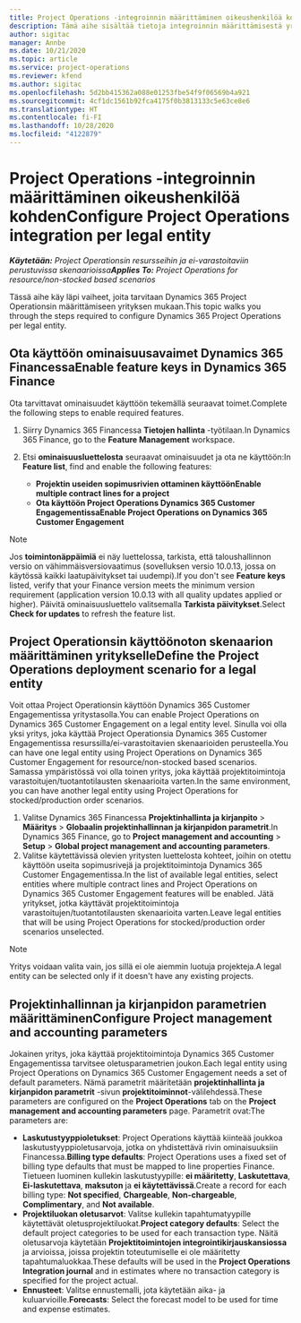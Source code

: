 ```yaml
---
title: Project Operations -integroinnin määrittäminen oikeushenkilöä kohden
description: Tämä aihe sisältää tietoja integroinnin määrittämisestä yrityksen mukaan Project Operationsissa.
author: sigitac
manager: Annbe
ms.date: 10/21/2020
ms.topic: article
ms.service: project-operations
ms.reviewer: kfend
ms.author: sigitac
ms.openlocfilehash: 5d2bb415362a088e01253fbe54f9f06569b4a921
ms.sourcegitcommit: 4cf1dc1561b92fca4175f0b3813133c5e63ce8e6
ms.translationtype: HT
ms.contentlocale: fi-FI
ms.lasthandoff: 10/28/2020
ms.locfileid: "4122879"
---
```

# <a name="configure-project-operations-integration-per-legal-entity"></a><span data-ttu-id="5a75a-103">Project Operations -integroinnin määrittäminen oikeushenkilöä kohden</span><span class="sxs-lookup"><span data-stu-id="5a75a-103">Configure Project Operations integration per legal entity</span></span> 

<span data-ttu-id="5a75a-104">_**Käytetään:** Project Operationsin resursseihin ja ei-varastoitaviin perustuvissa skenaarioissa_</span><span class="sxs-lookup"><span data-stu-id="5a75a-104">_**Applies To:** Project Operations for resource/non-stocked based scenarios_</span></span>

<span data-ttu-id="5a75a-105">Tässä aihe käy läpi vaiheet, joita tarvitaan Dynamics 365 Project Operationsin määrittämiseen yrityksen mukaan.</span><span class="sxs-lookup"><span data-stu-id="5a75a-105">This topic walks you through the steps required to configure Dynamics 365 Project Operations per legal entity.</span></span>

## <a name="enable-feature-keys-in-dynamics-365-finance"></a><span data-ttu-id="5a75a-106">Ota käyttöön ominaisuusavaimet Dynamics 365 Financessa</span><span class="sxs-lookup"><span data-stu-id="5a75a-106">Enable feature keys in Dynamics 365 Finance</span></span>

<span data-ttu-id="5a75a-107">Ota tarvittavat ominaisuudet käyttöön tekemällä seuraavat toimet.</span><span class="sxs-lookup"><span data-stu-id="5a75a-107">Complete the following steps to enable required features.</span></span>

1. <span data-ttu-id="5a75a-108">Siirry Dynamics 365 Financessa **Tietojen hallinta** -työtilaan.</span><span class="sxs-lookup"><span data-stu-id="5a75a-108">In Dynamics 365 Finance, go to the **Feature Management** workspace.</span></span>
2. <span data-ttu-id="5a75a-109">Etsi **ominaisuusluettelosta** seuraavat ominaisuudet ja ota ne käyttöön:</span><span class="sxs-lookup"><span data-stu-id="5a75a-109">In **Feature list**, find and enable the following features:</span></span>
  
    - <span data-ttu-id="5a75a-110">**Projektin useiden sopimusrivien ottaminen käyttöön**</span><span class="sxs-lookup"><span data-stu-id="5a75a-110">**Enable multiple contract lines for a project**</span></span>
    - <span data-ttu-id="5a75a-111">**Ota käyttöön Project Operations Dynamics 365 Customer Engagementissa**</span><span class="sxs-lookup"><span data-stu-id="5a75a-111">**Enable Project Operations on Dynamics 365 Customer Engagement**</span></span>

> [!NOTE]
> <span data-ttu-id="5a75a-112">Jos **toimintonäppäimiä** ei näy luettelossa, tarkista, että taloushallinnon versio on vähimmäisversiovaatimus (sovelluksen versio 10.0.13, jossa on käytössä kaikki laatupäivitykset tai uudempi).</span><span class="sxs-lookup"><span data-stu-id="5a75a-112">If you don't see **Feature keys** listed, verify that your Finance version meets the minimum version requirement (application version 10.0.13 with all quality updates applied or higher).</span></span> <span data-ttu-id="5a75a-113">Päivitä ominaisuusluettelo valitsemalla **Tarkista päivitykset**.</span><span class="sxs-lookup"><span data-stu-id="5a75a-113">Select **Check for updates** to refresh the feature list.</span></span>

## <a name="define-the-project-operations-deployment-scenario-for-a-legal-entity"></a><span data-ttu-id="5a75a-114">Project Operationsin käyttöönoton skenaarion määrittäminen yritykselle</span><span class="sxs-lookup"><span data-stu-id="5a75a-114">Define the Project Operations deployment scenario for a legal entity</span></span>

<span data-ttu-id="5a75a-115">Voit ottaa Project Operationsin käyttöön Dynamics 365 Customer Engagementissa yritystasolla.</span><span class="sxs-lookup"><span data-stu-id="5a75a-115">You can enable Project Operations on Dynamics 365 Customer Engagement on a legal entity level.</span></span> <span data-ttu-id="5a75a-116">Sinulla voi olla yksi yritys, joka käyttää Project Operationsia Dynamics 365 Customer Engagementissa resurssilla/ei-varastoitavien skenaarioiden perusteella.</span><span class="sxs-lookup"><span data-stu-id="5a75a-116">You can have one legal entity using Project Operations on Dynamics 365 Customer Engagement for resource/non-stocked based scenarios.</span></span> <span data-ttu-id="5a75a-117">Samassa ympäristössä voi olla toinen yritys, joka käyttää projektitoimintoja varastoitujen/tuotantotilausten skenaarioita varten.</span><span class="sxs-lookup"><span data-stu-id="5a75a-117">In the same environment, you can have another legal entity using Project Operations for stocked/production order scenarios.</span></span>

1. <span data-ttu-id="5a75a-118">Valitse Dynamics 365 Financessa **Projektinhallinta ja kirjanpito** > **Määritys** > **Globaalin projektinhallinnan ja kirjanpidon parametrit**.</span><span class="sxs-lookup"><span data-stu-id="5a75a-118">In Dynamics 365 Finance, go to **Project management and accounting** > **Setup** > **Global project management and accounting parameters**.</span></span>
2. <span data-ttu-id="5a75a-119">Valitse käytettävissä olevien yritysten luettelosta kohteet, joihin on otettu käyttöön useita sopimusrivejä ja projektitoimintoja Dynamics 365 Customer Engagementissa.</span><span class="sxs-lookup"><span data-stu-id="5a75a-119">In the list of available legal entities, select entities where multiple contract lines and Project Operations on Dynamics 365 Customer Engagement features will be enabled.</span></span> <span data-ttu-id="5a75a-120">Jätä yritykset, jotka käyttävät projektitoimintoja varastoitujen/tuotantotilausten skenaarioita varten.</span><span class="sxs-lookup"><span data-stu-id="5a75a-120">Leave legal entities that will be using Project Operations for stocked/production order scenarios unselected.</span></span>

> [!NOTE]
> <span data-ttu-id="5a75a-121">Yritys voidaan valita vain, jos sillä ei ole aiemmin luotuja projekteja.</span><span class="sxs-lookup"><span data-stu-id="5a75a-121">A legal entity can be selected only if it doesn't have any existing projects.</span></span>

## <a name="configure-project-management-and-accounting-parameters"></a><span data-ttu-id="5a75a-122">Projektinhallinnan ja kirjanpidon parametrien määrittäminen</span><span class="sxs-lookup"><span data-stu-id="5a75a-122">Configure Project management and accounting parameters</span></span>

<span data-ttu-id="5a75a-123">Jokainen yritys, joka käyttää projektitoimintoja Dynamics 365 Customer Engagementissa tarvitsee oletusparametrien joukon.</span><span class="sxs-lookup"><span data-stu-id="5a75a-123">Each legal entity using Project Operations on Dynamics 365 Customer Engagement needs a set of default parameters.</span></span> <span data-ttu-id="5a75a-124">Nämä parametrit määritetään **projektinhallinta ja kirjanpidon parametrit** -sivun **projektitoiminnot**-välilehdessä.</span><span class="sxs-lookup"><span data-stu-id="5a75a-124">These parameters are configured on the **Project Operations** tab on the **Project management and accounting parameters** page.</span></span> <span data-ttu-id="5a75a-125">Parametrit ovat:</span><span class="sxs-lookup"><span data-stu-id="5a75a-125">The parameters are:</span></span>

  - <span data-ttu-id="5a75a-126">**Laskutustyyppioletukset**: Project Operations käyttää kiinteää joukkoa laskutustyyppioletusarvoja, jotka on yhdistettävä rivin ominaisuuksiin Financessa.</span><span class="sxs-lookup"><span data-stu-id="5a75a-126">**Billing type defaults**: Project Operations uses a fixed set of billing type defaults that must be mapped to line properties Finance.</span></span> <span data-ttu-id="5a75a-127">Tietueen luominen kullekin laskutustyypille: **ei määritetty**, **Laskutettava**, **Ei-laskutettava**, **maksuton** ja **ei käytettävissä**.</span><span class="sxs-lookup"><span data-stu-id="5a75a-127">Create a record for each billing type: **Not specified**, **Chargeable**, **Non-chargeable**, **Complimentary**, and **Not available**.</span></span>
  - <span data-ttu-id="5a75a-128">**Projektiluokan oletusarvot**: Valitse kullekin tapahtumatyypille käytettävät oletusprojektiluokat.</span><span class="sxs-lookup"><span data-stu-id="5a75a-128">**Project category defaults**: Select the default project categories to be used for each transaction type.</span></span> <span data-ttu-id="5a75a-129">Näitä oletusarvoja käytetään **Projektitoimintojen integrointikirjauskansiossa** ja arvioissa, joissa projektin toteutumiselle ei ole määritetty tapahtumaluokkaa.</span><span class="sxs-lookup"><span data-stu-id="5a75a-129">These defaults will be used in the **Project Operations Integration journal** and in estimates where no transaction category is specified for the project actual.</span></span>
  - <span data-ttu-id="5a75a-130">**Ennusteet**: Valitse ennustemalli, jota käytetään aika- ja kuluarvioille.</span><span class="sxs-lookup"><span data-stu-id="5a75a-130">**Forecasts**: Select the forecast model to be used for time and expense estimates.</span></span>

